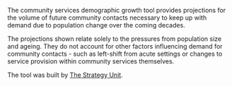 The community services demographic growth tool provides projections for the volume of future community contacts necessary to keep up with demand due to population change over the coming decades.  

The projections shown relate solely to the pressures from population size and ageing. They do not account for other factors influencing demand for community contacts - such as left-shift from acute settings or changes to service provision within community services themselves. 

The tool was built by [The Strategy Unit](https://www.strategyunitwm.nhs.uk/).